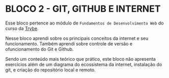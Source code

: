 # BLOCO 2 - GIT, GITHUB E INTERNET

Esse bloco pertence ao módulo de `Fundamentos de Desenvolvimento Web` do curso da [Trybe](https://www.betrybe.com/). 

Nesse bloco aprendi sobre os principais conceitos da internet e seu funcionamento. Também aprendi sobre controle de versão e ofuncionamento do Git e Github.

Sendo um conteúdo mais teórico que prático, este bloco não apresenta exercícios além de um diagrama do ecossistema da internet, instalação do git, e criação do repositório local e remoto. 

